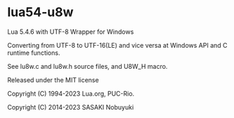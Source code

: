 lua54-u8w
======

Lua 5.4.6 with UTF-8 Wrapper for Windows

Converting from UTF-8 to UTF-16(LE) and vice versa at Windows API and C runtime functions.

See lu8w.c and lu8w.h source files, and U8W_H macro.

Released under the MIT license

Copyright (C) 1994-2023 Lua.org, PUC-Rio.

Copyright (C) 2014-2023 SASAKI Nobuyuki
